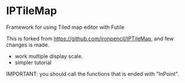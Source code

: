 IPTileMap
=========

Framework for using Tiled map editor with Futile

This is forked from https://github.com/ironpencil/IPTileMap, and few changes is made.

- work multiple display scale.
- simpler tutorial


IMPORTANT: you should call the functions that is ended with "InPoint".
